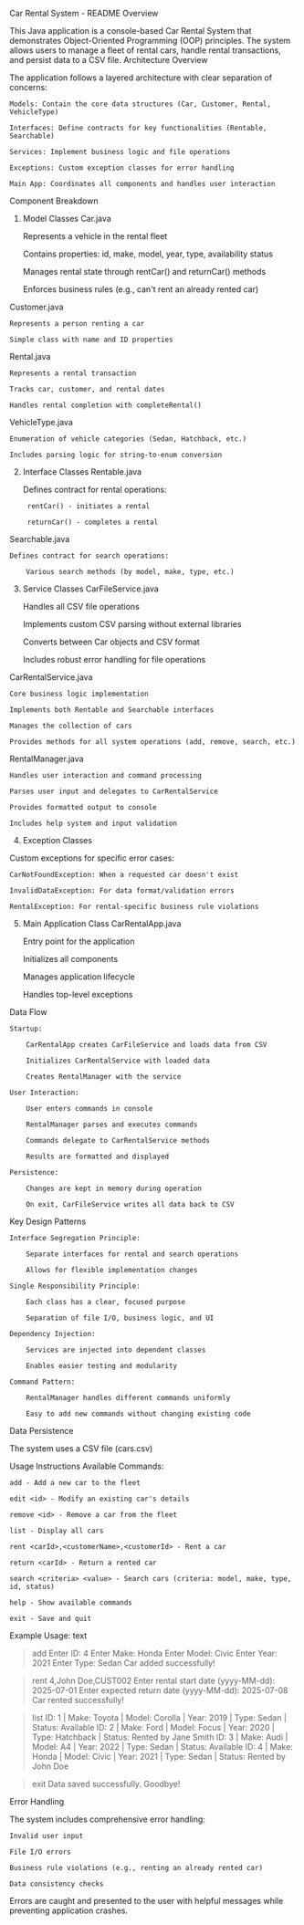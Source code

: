 Car Rental System - README
Overview

This Java application is a console-based Car Rental System that demonstrates Object-Oriented Programming (OOP) principles. The system allows users to manage a fleet of rental cars, handle rental transactions, and persist data to a CSV file.
Architecture Overview

The application follows a layered architecture with clear separation of concerns:

    Models: Contain the core data structures (Car, Customer, Rental, VehicleType)

    Interfaces: Define contracts for key functionalities (Rentable, Searchable)

    Services: Implement business logic and file operations

    Exceptions: Custom exception classes for error handling

    Main App: Coordinates all components and handles user interaction

Component Breakdown
1. Model Classes
Car.java

    Represents a vehicle in the rental fleet

    Contains properties: id, make, model, year, type, availability status

    Manages rental state through rentCar() and returnCar() methods

    Enforces business rules (e.g., can't rent an already rented car)

Customer.java

    Represents a person renting a car

    Simple class with name and ID properties

Rental.java

    Represents a rental transaction

    Tracks car, customer, and rental dates

    Handles rental completion with completeRental()

VehicleType.java

    Enumeration of vehicle categories (Sedan, Hatchback, etc.)

    Includes parsing logic for string-to-enum conversion

2. Interface Classes
Rentable.java

    Defines contract for rental operations:

        rentCar() - initiates a rental

        returnCar() - completes a rental

Searchable.java

    Defines contract for search operations:

        Various search methods (by model, make, type, etc.)

3. Service Classes
CarFileService.java

    Handles all CSV file operations

    Implements custom CSV parsing without external libraries

    Converts between Car objects and CSV format

    Includes robust error handling for file operations

CarRentalService.java

    Core business logic implementation

    Implements both Rentable and Searchable interfaces

    Manages the collection of cars

    Provides methods for all system operations (add, remove, search, etc.)

RentalManager.java

    Handles user interaction and command processing

    Parses user input and delegates to CarRentalService

    Provides formatted output to console

    Includes help system and input validation

4. Exception Classes

Custom exceptions for specific error cases:

    CarNotFoundException: When a requested car doesn't exist

    InvalidDataException: For data format/validation errors

    RentalException: For rental-specific business rule violations

5. Main Application Class
CarRentalApp.java

    Entry point for the application

    Initializes all components

    Manages application lifecycle

    Handles top-level exceptions

Data Flow

    Startup:

        CarRentalApp creates CarFileService and loads data from CSV

        Initializes CarRentalService with loaded data

        Creates RentalManager with the service

    User Interaction:

        User enters commands in console

        RentalManager parses and executes commands

        Commands delegate to CarRentalService methods

        Results are formatted and displayed

    Persistence:

        Changes are kept in memory during operation

        On exit, CarFileService writes all data back to CSV

Key Design Patterns

    Interface Segregation Principle:

        Separate interfaces for rental and search operations

        Allows for flexible implementation changes

    Single Responsibility Principle:

        Each class has a clear, focused purpose

        Separation of file I/O, business logic, and UI

    Dependency Injection:

        Services are injected into dependent classes

        Enables easier testing and modularity

    Command Pattern:

        RentalManager handles different commands uniformly

        Easy to add new commands without changing existing code

Data Persistence

The system uses a CSV file (cars.csv)

Usage Instructions
Available Commands:

    add - Add a new car to the fleet

    edit <id> - Modify an existing car's details

    remove <id> - Remove a car from the fleet

    list - Display all cars

    rent <carId>,<customerName>,<customerId> - Rent a car

    return <carId> - Return a rented car

    search <criteria> <value> - Search cars (criteria: model, make, type, id, status)

    help - Show available commands

    exit - Save and quit

Example Usage:
text

> add
Enter ID: 4
Enter Make: Honda
Enter Model: Civic
Enter Year: 2021
Enter Type: Sedan
Car added successfully!

> rent 4,John Doe,CUST002
Enter rental start date (yyyy-MM-dd): 2025-07-01
Enter expected return date (yyyy-MM-dd): 2025-07-08
Car rented successfully!

> list
ID: 1 | Make: Toyota | Model: Corolla | Year: 2019 | Type: Sedan | Status: Available
ID: 2 | Make: Ford | Model: Focus | Year: 2020 | Type: Hatchback | Status: Rented by Jane Smith
ID: 3 | Make: Audi | Model: A4 | Year: 2022 | Type: Sedan | Status: Available
ID: 4 | Make: Honda | Model: Civic | Year: 2021 | Type: Sedan | Status: Rented by John Doe

> exit
Data saved successfully. Goodbye!

Error Handling

The system includes comprehensive error handling:

    Invalid user input

    File I/O errors

    Business rule violations (e.g., renting an already rented car)

    Data consistency checks

Errors are caught and presented to the user with helpful messages while preventing application crashes.
